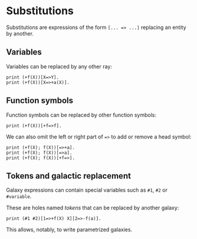# Substitutions

Substitutions are expressions of the form `[... => ...]` replacing an entity
by another.

## Variables

Variables can be replaced by any other ray:

```
print (+f(X))[X=>Y].
print (+f(X))[X=>+a(X)].
```

## Function symbols

Function symbols can be replaced by other function symbols:

```print (+f(X))[+f=>+g].
print (+f(X))[+f=>f].
```

We can also omit the left or right part of `=>` to add or remove a head symbol:

```
print (+f(X); f(X))[=>+a].
print (+f(X); f(X))[=>a].
print (+f(X); f(X))[+f=>].
```

## Tokens and galactic replacement

Galaxy expressions can contain special variables such
as `#1`, `#2` or `#variable`.

These are holes named *tokens* that can be replaced by another
galaxy:

```
print (#1 #2)[1=>+f(X) X][2=>-f(a)].
```

This allows, notably, to write parametrized galaxies.
